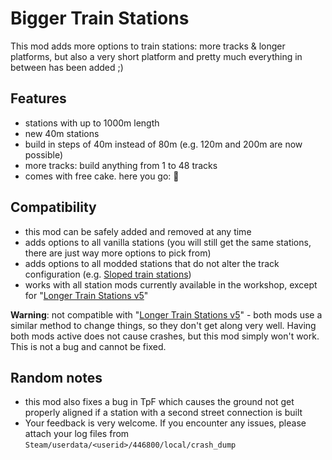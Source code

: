 
# Bigger Train Stations

This mod adds more options to train stations: more tracks & longer platforms, but also a very short platform and pretty much everything in between has been added ;)

## Features

* stations with up to 1000m length
* new 40m stations
* build in steps of 40m instead of 80m (e.g. 120m and 200m are now possible)
* more tracks: build anything from 1 to 48 tracks
* comes with free cake. here you go: 🎂

## Compatibility

* this mod can be safely added and removed at any time
* adds options to all vanilla stations (you will still get the same stations, there are just way more options to pick from)
* adds options to all modded stations that do not alter the track configuration (e.g. [Sloped train stations](http://steamcommunity.com/sharedfiles/filedetails/?id=824307738))
* works with all station mods currently available in the workshop, except for "[Longer Train Stations v5](http://steamcommunity.com/sharedfiles/filedetails/?id=799390578)"

**Warning**: not compatible with "[Longer Train Stations v5](http://steamcommunity.com/sharedfiles/filedetails/?id=799390578)" - both mods use a similar method to change things, so they don't get along very well. Having both mods active does not cause crashes, but this mod simply won't work. This is not a bug and cannot be fixed.

## Random notes

* this mod also fixes a bug in TpF which causes the ground not get properly aligned if a station with a second street connection is built
* Your feedback is very welcome. If you encounter any issues, please attach your log files from `Steam/userdata/<userid>/446800/local/crash_dump`
